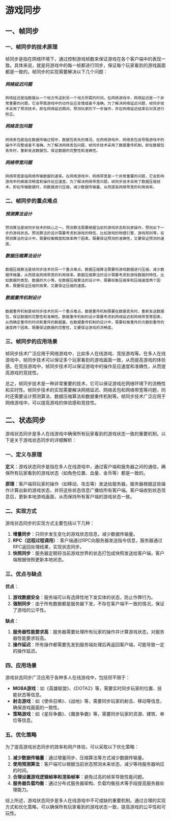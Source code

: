# 游戏同步

## 一、帧同步

### 一、帧同步的技术原理

帧同步是指在网络环境下，通过控制游戏帧数来保证游戏在各个客户端中的表现一致。具体来说，就是将游戏中的每一帧都进行同步，保证每个玩家看到的游戏画面都是一致的。帧同步的实现需要解决以下几个问题：

##### 网络延迟问题

```
网络延迟是指数据从一个地方传送到另一个地方所需的时间。在网络游戏中，网络延迟是一个非常重要的问题，它会导致游戏中的动作反应变慢或者不准确。为了解决网络延迟问题，帧同步技术采用了预测技术。即在网络延迟期间，预测玩家的下一步操作，并在网络延迟结束后对其进行校正。
```



##### 网络丢包问题

```
网络丢包是指在数据传输过程中，数据包丢失的情况。在网络游戏中，网络丢包会导致游戏中的操作不完整或者不准确。为了解决网络丢包问题，帧同步技术采用了数据重传机制。即在数据包丢失时，重新发送数据包，保证数据的完整性和准确性。
```



##### 网络带宽问题

```
网络带宽是指网络传输数据的速率。在网络游戏中，网络带宽是一个非常重要的问题，它会影响游戏中的画面流畅度和操作反应速度。为了解决网络带宽问题，帧同步技术采用了数据压缩技术。即在传输数据时，将数据进行压缩，减少数据传输量，从而提高网络带宽的利用效率。
```



### 二、帧同步的重点难点

##### 预测算法设计

```
预测算法是帧同步技术的核心之一。预测算法需要根据当前的游戏状态和玩家操作，预测出下一步的游戏状态。预测算法的设计需要考虑到游戏的特性，比如游戏的物理引擎、游戏规则等。在预测算法的设计中，需要权衡精度和效率两个因素，既要保证预测的准确性，又要保证预测的速度。
```



##### 数据压缩算法设计

```
数据压缩算法是帧同步技术的另一个重点难点。数据压缩算法需要将游戏数据进行压缩，减少数据传输量，从而提高网络带宽的利用效率。数据压缩算法的设计需要考虑到游戏数据的特性，比如数据的类型、数据的大小等。在数据压缩算法的设计中，需要权衡压缩率和压缩速度两个因素，既要保证压缩的效果，又要保证压缩的速度。
```



##### 数据重传机制设计

```
数据重传机制是帧同步技术的另一个重点难点。数据重传机制需要在数据丢失时，重新发送数据包，保证数据的完整性和准确性。数据重传机制的设计需要考虑到网络延迟和网络带宽等因素，从而确定重传的时间和重传的数据量。在数据重传机制的设计中，需要权衡重传的次数和重传的速度两个因素，既要保证数据的完整性，又要保证游戏的流畅度。
```



### 三、帧同步的应用场景

帧同步技术广泛应用于网络游戏中，比如多人在线游戏、竞技游戏等。在多人在线游戏中，帧同步技术可以保证多个玩家看到的游戏画面一致，从而提高游戏的体验感。在竞技游戏中，帧同步技术可以保证游戏中的操作反应速度和准确性，从而提高游戏的竞技性。

总之，帧同步技术是一种非常重要的技术，它可以保证游戏在网络环境下的流畅性和实时性。帧同步技术的实现需要解决网络延迟、网络丢包和网络带宽等问题，同时还需要设计预测算法、数据压缩算法和数据重传机制等。帧同步技术广泛应用于网络游戏中，可以提高游戏的体验感和竞技性。 



## 二、状态同步

游戏状态同步是多人在线游戏中确保所有玩家看到的游戏状态一致的重要机制。以下是关于游戏状态同步的详细解析：

### 一、定义与原理

**定义**：游戏状态同步是指在多人在线游戏中，通过客户端和服务器之间的通信，确保所有玩家看到的游戏状态（如角色位置、血量、金币等）都是一致的。

**原理**：客户端将玩家的操作（如移动、攻击等）发送给服务器，服务器根据这些操作计算出新的游戏状态，并将这些状态信息广播给所有客户端。客户端收到状态信息后，更新本地游戏画面，从而保持所有客户端的游戏状态一致。

### 二、实现方式

游戏状态同步的实现方式主要包括以下几种：

1. **增量同步**：只同步发生变化的游戏状态信息，减少数据传输量。
2. **RPC（远程过程调用）**：客户端通过RPC向服务器发送指令信息，服务器通过RPC返回处理结果，实现状态同步。
3. **快照同步**：服务器定期将当前游戏世界的状态打包成快照发送给客户端，客户端根据快照更新本地状态。

### 三、优点与缺点

**优点**：

1. **游戏数据安全**：服务端可以有选择性地下发实体的状态，防止作弊行为。
2. **强制同步**：由于所有数据都是服务器下发，不存在客户端不一致的情况，保证了游戏的公平性。

**缺点**：

1. **服务器性能要求高**：服务器需要处理所有玩家的操作并计算游戏状态，对服务器性能要求较高。
2. **操作延迟**：所有操作都需要先发到服务端处理后再返回客户端，可能导致一定的操作延迟。

### 四、应用场景

游戏状态同步广泛应用于各种多人在线游戏中，包括但不限于：

- **MOBA游戏**：如《英雄联盟》、《DOTA2》等，需要实时同步玩家的位置、技能状态等信息。
- **射击游戏**：如《使命召唤》、《战地》等，需要同步玩家的射击、移动等信息，确保游戏画面的一致性。
- **策略游戏**：如《星际争霸》、《魔兽争霸》等，需要同步玩家的资源、建筑、单位等信息。

### 五、优化策略

为了提高游戏状态同步的效率和用户体验，可以采取以下优化策略：

1. **减少数据传输量**：通过增量同步、压缩算法等方式减少数据传输量。
2. **使用预测算法**：客户端可以根据当前状态预测未来状态，减少等待服务器响应的时间。
3. **合理设置游戏逻辑帧率和渲染帧率**：避免过高的帧率导致性能问题。
4. **服务器负载均衡**：通过分布式服务器架构、负载均衡技术等手段提高服务器处理能力。

综上所述，游戏状态同步是多人在线游戏中不可或缺的重要机制。通过合理的实现方式和优化策略，可以确保所有玩家看到的游戏状态一致，提高游戏的公平性和可玩性。